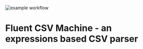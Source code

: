 ![example workflow](https://github.com/travelr/readerFlu/actions/workflows/ci.yml/badge.svg)

# Fluent CSV Machine - an expressions based CSV parser



